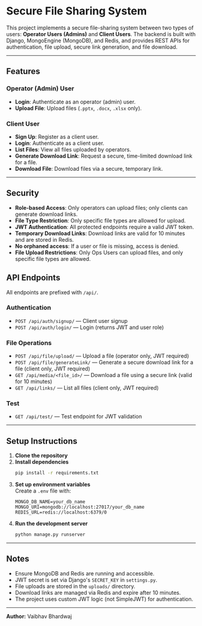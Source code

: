 # Secure File Sharing System

This project implements a secure file-sharing system between two types of users: **Operator Users (Admins)** and **Client Users**. The backend is built with Django, MongoEngine (MongoDB), and Redis, and provides REST APIs for authentication, file upload, secure link generation, and file download.

---

## Features

### Operator (Admin) User

- **Login**: Authenticate as an operator (admin) user.
- **Upload File**: Upload files (`.pptx`, `.docx`, `.xlsx` only).

### Client User

- **Sign Up**: Register as a client user.
- **Login**: Authenticate as a client user.
- **List Files**: View all files uploaded by operators.
- **Generate Download Link**: Request a secure, time-limited download link for a file.
- **Download File**: Download files via a secure, temporary link.

---

## Security

- **Role-based Access**: Only operators can upload files; only clients can generate download links.
- **File Type Restriction**: Only specific file types are allowed for upload.
- **JWT Authentication**: All protected endpoints require a valid JWT token.
- **Temporary Download Links**: Download links are valid for 10 minutes and are stored in Redis.
- **No orphaned access**: If a user or file is missing, access is denied.
- **File Upload Restrictions**: Only Ops Users can upload files, and only specific file types are allowed.

## API Endpoints

All endpoints are prefixed with `/api/`.

### Authentication

- `POST /api/auth/signup/` — Client user signup
- `POST /api/auth/login/` — Login (returns JWT and user role)

### File Operations

- `POST /api/file/upload/` — Upload a file (operator only, JWT required)
- `POST /api/file/generateLink/` — Generate a secure download link for a file (client only, JWT required)
- `GET /api/media/<file_id>/` — Download a file using a secure link (valid for 10 minutes)
- `GET /api/links/` — List all files (client only, JWT required)

### Test

- `GET /api/test/` — Test endpoint for JWT validation

---

## Setup Instructions

1. **Clone the repository**
2. **Install dependencies**
   ```bash
   pip install -r requirements.txt
   ```
3. **Set up environment variables**  
   Create a `.env` file with:
   ```
   MONGO_DB_NAME=your_db_name
   MONGO_URI=mongodb://localhost:27017/your_db_name
   REDIS_URL=redis://localhost:6379/0
   ```
4. **Run the development server**
   ```bash
   python manage.py runserver
   ```

---

## Notes

- Ensure MongoDB and Redis are running and accessible.
- JWT secret is set via Django's `SECRET_KEY` in `settings.py`.
- File uploads are stored in the `uploads/` directory.
- Download links are managed via Redis and expire after 10 minutes.
- The project uses custom JWT logic (not SimpleJWT) for authentication.

---

**Author:** Vaibhav Bhardwaj
